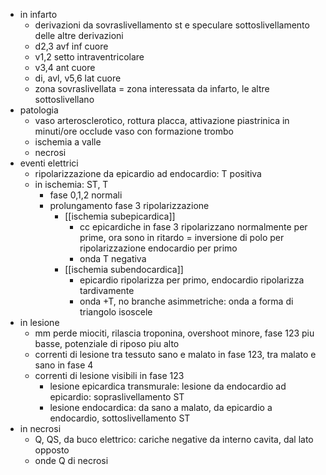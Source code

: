 - in infarto
	- derivazioni da sovraslivellamento st e speculare sottoslivellamento delle altre derivazioni
	- d2,3 avf inf cuore
	- v1,2 setto intraventricolare
	- v3,4 ant cuore
	- di, avl, v5,6 lat cuore
	- zona sovraslivellata = zona interessata da infarto, le altre sottoslivellano
- patologia
	- vaso arterosclerotico, rottura placca, attivazione piastrinica in minuti/ore occlude vaso con formazione trombo
	- ischemia a valle
	- necrosi
- eventi elettrici
	- ripolarizzazione da epicardio ad endocardio: T positiva
	- in ischemia: ST, T
		- fase 0,1,2 normali
		- prolungamento fase 3 ripolarizzazione
			- [[ischemia subepicardica]]
				- cc epicardiche in fase 3 ripolarizzano normalmente per prime, ora sono in ritardo = inversione di polo per ripolarizzazione endocardio per primo
				- onda T negativa
			- [[ischemia subendocardica]]
				- epicardio ripolarizza per primo, endocardio ripolarizza tardivamente
				- onda +T, no branche asimmetriche: onda a forma di triangolo isoscele
- in lesione
	- mm perde miociti, rilascia troponina, overshoot minore, fase 123 piu basse, potenziale di riposo piu alto
	- correnti di lesione tra tessuto sano e malato in fase 123, tra malato e sano in fase 4
	- correnti di lesione visibili in fase 123
		- lesione epicardica transmurale: lesione da endocardio ad epicardio: sopraslivellamento ST
		- lesione endocardica: da sano a malato, da epicardio a endocardio, sottoslivellamento ST
- in necrosi
	- Q, QS, da buco elettrico: cariche negative da interno cavita, dal lato opposto
	- onde Q di necrosi